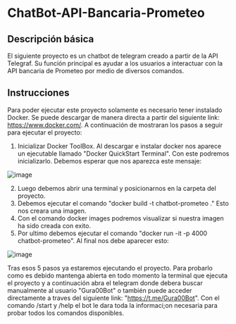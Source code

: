 # ChatBot-API-Bancaria-Prometeo

## Descripción básica

El siguiente proyecto es un chatbot de telegram creado a partir de la API Telegraf. Su función principal es ayudar a los usuarios a interactuar 
con la API bancaria de Prometeo por medio de diversos comandos.

## Instrucciones

Para poder ejecutar este proyecto solamente es necesario tener instalado Docker. Se puede descargar de manera directa a partir del siguiente link:
https://www.docker.com/. A continuación de mostraran los pasos a seguir para ejecutar el proyecto:

1. Inicializar Docker ToolBox. Al descargar e instalar docker nos aparece un ejecutable llamado "Docker QuickStart Terminal". Con este podremos inicializarlo.
Debemos esperar que nos aparezca este mensaje:

![image](https://user-images.githubusercontent.com/81883195/192748564-356f0a60-c6e4-4f07-a322-4cd427b2612d.png)

2. Luego debemos abrir una terminal y posicionarnos en la carpeta del proyecto.
3. Debemos ejecutar el comando "docker build -t chatbot-prometeo ." Esto nos creara una imagen.
4. Con el comando docker images podremos visualizar si nuestra imagen ha sido creada con exito.
5. Por ultimo debemos ejecutar el comando "docker run -it -p 4000 chatbot-prometeo". Al final nos debe aparecer esto:

![image](https://user-images.githubusercontent.com/81883195/192751521-aa01bfee-589e-425a-9c1c-b2fe8d94173d.png)

Tras esos 5 pasos ya estaremos ejecutando el proyecto. Para probarlo como es debido mantenga abierta en todo momento la terminal que ejecuta el proyecto y
a continuación abra el telegram donde debera buscar manualmente al usuario "Gura00Bot" o también puede acceder directamente a traves del siguiente link: "https://t.me/Gura00Bot".
Con el comando /start y /help el bot le dara toda la informaci;on necesaria para probar todos los comandos disponibles.
